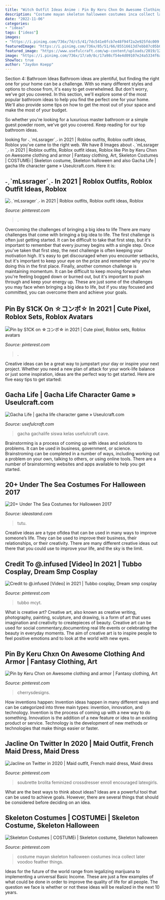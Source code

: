 ```yaml
---
title: "Witch Outfit Ideas Anime : Pin By Keru Chxn On Awesome Clothing And Armor"
description: "Costume mayan skeleton halloween costumes inca collect later voodoo feather things"
date: "2022-11-06"
categories:
- "ideas"
tags: ["ideas"]
images:
- "https://i.pinimg.com/736x/7d/c5/41/7dc541e0fcb7e48f94f2a2e925fdc009.jpg"
featuredImage: "https://i.pinimg.com/736x/85/51/66/85516613d7ebb87c05b0fdb96b24117f.jpg"
featured_image: "https://www.usefulcraft.com/wp-content/uploads/2019/12/gacha-life-21.jpg"
image: "https://i.pinimg.com/736x/17/a9/8c/17a98cf54e4d09107e24a5334f6aa8cb--vintage-halloween-halloween-.jpg"
ShowToc: true
author: "Jaydon Koepp"
---
```



Section 4: Bathroom Ideas
Bathroom ideas are plentiful, but finding the right one for your home can be a challenge. With so many different styles and options to choose from, it's easy to get overwhelmed. But don't worry, we've got you covered.
In this section, we'll explore some of the most popular bathroom ideas to help you find the perfect one for your home. We'll also provide some tips on how to get the most out of your space and make the most of your budget.

So whether you're looking for a luxurious master bathroom or a simple guest powder room, we've got you covered. Keep reading for our top bathroom ideas.

	

		
looking for ˗ˏˋmLssrager´ˎ˗ in 2021 | Roblox outfits, Roblox outfit ideas, Roblox you've came to the right web. We have 8 Images about ˗ˏˋmLssrager´ˎ˗ in 2021 | Roblox outfits, Roblox outfit ideas, Roblox like Pin by Keru Chxn on Awesome clothing and armor | Fantasy clothing, Art, Skeleton Costumes | COSTUMEi | Skeleton costume, Skeleton halloween and also Gacha Life | gacha life character game » Useulcraft.com. Here it is:
		
    
## ˗ˏˋmLssrager´ˎ˗ In 2021 | Roblox Outfits, Roblox Outfit Ideas, Roblox

<img loading=lazy src="https://i.pinimg.com/736x/85/51/66/85516613d7ebb87c05b0fdb96b24117f.jpg" onerror="this.onerror=null;this.src='https://tse4.mm.bing.net/th?id=OIP.fA5tpRy92BQu14tngS6nIwHaLH&amp;pid=15.1';" alt="˗ˏˋmLssrager´ˎ˗ in 2021 | Roblox outfits, Roblox outfit ideas, Roblox">

_Source: pinterest.com_

>. 

	

Overcoming the challenges of bringing a big idea to life
There are many challenges that come with bringing a big idea to life. The first challenge is often just getting started. It can be difficult to take that first step, but it's important to remember that every journey begins with a single step. Once you've taken that first step, the next challenge is often keeping your motivation high. It's easy to get discouraged when you encounter setbacks, but it's important to keep your eye on the prize and remember why you're doing this in the first place. Finally, another common challenge is maintaining momentum. It can be difficult to keep moving forward when you're feeling bogged down or burned out, but it's important to push through and keep your energy up. These are just some of the challenges you may face when bringing a big idea to life, but if you stay focused and committed, you can overcome them and achieve your goals.

    
## Pin By S1CK On ☆コンボ☆ In 2021 | Cute Pixel, Roblox Sets, Roblox Avatars

<img loading=lazy src="https://i.pinimg.com/736x/7d/c5/41/7dc541e0fcb7e48f94f2a2e925fdc009.jpg" onerror="this.onerror=null;this.src='https://tse2.mm.bing.net/th?id=OIP.D1-_MVulaDKMBYf4Lga2ygHaLf&amp;pid=15.1';" alt="Pin by S1CK on ☆コンボ☆ in 2021 | Cute pixel, Roblox sets, Roblox avatars">

_Source: pinterest.com_

>. 

	

Creative ideas can be a great way to jumpstart your day or inspire your next project. Whether you need a new plan of attack for your work-life balance or just some inspiration, ideas are the perfect way to get started. Here are five easy tips to get started: 

    
## Gacha Life | Gacha Life Character Game » Useulcraft.com

<img loading=lazy src="https://www.usefulcraft.com/wp-content/uploads/2019/12/gacha-life-21.jpg" onerror="this.onerror=null;this.src='https://tse3.mm.bing.net/th?id=OIP.AyrOd2DJ-3a-QgEW4zQFcQHaEK&amp;pid=15.1';" alt="Gacha Life | gacha life character game » Useulcraft.com">

_Source: usefulcraft.com_

>gacha gachalife siswa kelas usefulcraft cave. 

	

Brainstorming is a process of coming up with ideas and solutions to problems. It can be used in business, government, or science. Brainstroming can be completed in a number of ways, including working out a problem on your own, talking to others, or using online tools. There are a number of brainstorming websites and apps available to help you get started.

    
## 20+ Under The Sea Costumes For Halloween 2017

<img loading=lazy src="http://ideastand.com/wp-content/uploads/2017/09/sea-costume-diy/22-under-the-sea-costumes-costume-diy.jpg" onerror="this.onerror=null;this.src='https://tse3.mm.bing.net/th?id=OIP.yuqcy6Ficq6vdmAmuNWW_QHaKb&amp;pid=15.1';" alt="20+ Under The Sea Costumes for Halloween 2017">

_Source: ideastand.com_

>tutu. 

	

Creative ideas are a type ofIdea that can be used in many ways to improve someone’s life. They can be used to improve their business, their relationships, or their creativity. There are many different creative ideas out there that you could use to improve your life, and the sky is the limit.

    
## Credit To @.infused [Video] In 2021 | Tubbo Cosplay, Dream Smp Cosplay

<img loading=lazy src="https://i.pinimg.com/736x/04/8b/41/048b41d065388ffd1f534762b1c157af.jpg" onerror="this.onerror=null;this.src='https://tse2.mm.bing.net/th?id=OIP.Ei_G-oYxs6T8smEX1ki_GAHaMg&amp;pid=15.1';" alt="Credit to @.infused [Video] in 2021 | Tubbo cosplay, Dream smp cosplay">

_Source: pinterest.com_

>tubbo mcyt. 

	

What is creative art?
Creative art, also known as creative writing, photography, painting, sculpture, and drawing, is a form of art that uses imagination and creativity to createpieces of beauty. Creative art can be used for social commentary,documenting real life events or celebrating the beauty in everyday moments. The aim of creative art is to inspire people to feel positive emotions and to look at the world with new eyes.

    
## Pin By Keru Chxn On Awesome Clothing And Armor | Fantasy Clothing, Art

<img loading=lazy src="https://i.pinimg.com/736x/7f/a8/b0/7fa8b0b42e1ed3a453e42d20f8a7935e--manga-clothes-character-outfits.jpg" onerror="this.onerror=null;this.src='https://tse1.mm.bing.net/th?id=OIP.lc_WLneEP09Ei7pwIlj9ggHaM0&amp;pid=15.1';" alt="Pin by Keru Chxn on Awesome clothing and armor | Fantasy clothing, Art">

_Source: pinterest.com_

>cherrysdesigns. 

	

How inventions happen:
Invention ideas happen in many different ways and can be categorized into three main types: invention, innovation, and technology. Invention is the process of coming up with a new way to do something. Innovation is the addition of a new feature or idea to an existing product or service. Technology is the development of new methods or technologies that make things easier or faster.

    
## Jacline On Twitter In 2020 | Maid Outfit, French Maid Dress, Maid Dress

<img loading=lazy src="https://i.pinimg.com/736x/8d/35/2a/8d352aa737338183305edac1623dc9dd.jpg" onerror="this.onerror=null;this.src='https://tse1.mm.bing.net/th?id=OIP.BkErhOXHaqbFnk0mhfKU-wHaLH&amp;pid=15.1';" alt="Jacline on Twitter in 2020 | Maid outfit, French maid dress, Maid dress">

_Source: pinterest.com_

>soubrette brolita feminized crossdresser enroll encouraged latexgirls. 

	

What are the best ways to think about ideas?
Ideas are a powerful tool that can be used to achieve goals. However, there are several things that should be considered before deciding on an idea.

    
## Skeleton Costumes | COSTUMEi | Skeleton Costume, Skeleton Halloween

<img loading=lazy src="https://i.pinimg.com/736x/17/a9/8c/17a98cf54e4d09107e24a5334f6aa8cb--vintage-halloween-halloween-.jpg" onerror="this.onerror=null;this.src='https://tse1.mm.bing.net/th?id=OIP.M45ODGatEFudGvCagboj0gHaLI&amp;pid=15.1';" alt="Skeleton Costumes | COSTUMEi | Skeleton costume, Skeleton halloween">

_Source: pinterest.com_

>costume mayan skeleton halloween costumes inca collect later voodoo feather things. 

	

Ideas for the future of the world range from legalizing marijuana to implementing a universal Basic Income. These are just a few examples of what could be done in order to improve the quality of life for all people. The question we face is whether or not these ideas will be realized in the next 10 years.

